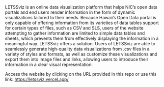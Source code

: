 LETSSviz is an online data visualization platform that helps NIC’s open data portals and end users render information in the form of dynamic visualizations tailored to their needs.
Because Hawaii’s Open Data portal is only capable of offering information from its varieties of data tables support for certain types of files, such as CSV and SLS, users of the website attempting to gather information are limited to simple data tables and sheets, which prevents them from effectively displaying the information in a meaningful way. 
LETSSviz offers a solution. Users of LETSSviz are able to seamlessly generate high-quality data visualizations from .csv files in a variety of styles and formats, as well as customize these visualizations and export them into image files and links, allowing users to introduce their information in a clear visual representation.

Access the website by clicking on the URL provided in this repo or use this link: https://letssviz.vercel.app/
